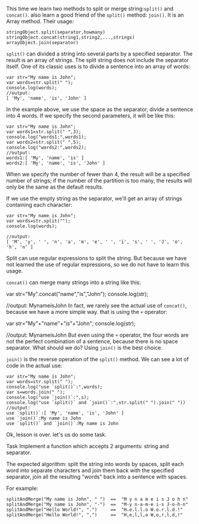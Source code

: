 This time we learn two methods to split or merge string:`split()` and `concat()`. also learn a good friend of the `split()` method: `join()`. It is an Array method. Their usage:
```
stringObject.split(separator,howmany)
stringObject.concat(string1,string2,...,stringx)
arrayObject.join(separator)
```
`split()` can divided a string into several parts by a specified separator. The result is an array of strings. The split string does not include the separator itself. One of its classic uses is to divide a sentence into an array of words:

```
var str="My name is John";
var words=str.split(" ");
console.log(words);
//output:
[ 'My', 'name', 'is', 'John' ]
```
In the example above, we use the space as the separator, divide a sentence into 4 words. If we specify the second parameters, it will be like this:
```
var str="My name is John";
var words1=str.split(" ",3);
console.log("words1:",words1);
var words2=str.split(" ",5);
console.log("words2:",words2);
//output:
words1:[ 'My', 'name', 'is' ]
words2:[ 'My', 'name', 'is', 'John' ]
```
When we specify the number of fewer than 4, the result will be a specified number of strings; if the number of the partition is too many, the results will only be the same as the default results.

If we use the empty string as the separator, we'll get an array of strings containing each character:
```
var str="My name is John";
var words=str.split("");
console.log(words);

//output:
[ 'M', 'y', ' ', 'n', 'a', 'm', 'e', ' ', 'i', 's', ' ', 'J', 'o', 'h', 'n' ]
```
Split can use regular expressions to split the string. But because we have not learned the use of regular expressions, so we do not have to learn this usage.

`concat()` can merge many strings into a string like this:

var str="My".concat("name","is","John");
console.log(str);

//output:
MynameisJohn
In fact, we rarely see the actual use of `concat()`, because we have a more simple way. that is using the `+` operator:

var str="My"+"name"+"is"+"John";
console.log(str);

//output:
MynameisJohn
But even using the `+` operator, the four words are not the perfect combination of a sentence, because there is no space separator. What should we do? Using `join()` is the best choice.

`join()` is the reverse operation of the `split()` method. We can see a lot of code in the actual use:

```
var str="My name is John";
var words=str.split(" ");
console.log("use `split()`:",words);
var s=words.join(" ");
console.log("use `join()`:",s);
console.log("use `split()` and `join()`:",str.split(" ").join(" "))
//output:
use `split()`:[ 'My', 'name', 'is', 'John' ]
use `join()`:My name is John
use `split()` and `join()`:My name is John
```
Ok, lesson is over. let's us do some task.

Task
Implement a function which accepts 2 arguments: string and separator.

The expected algorithm: split the string into words by spaces, split each word into separate characters and join them back with the specified separator, join all the resulting "words" back into a sentence with spaces.

For example:
```
splitAndMerge("My name is John", " ")  ==  "M y n a m e i s J o h n"
splitAndMerge("My name is John", "-")  ==  "M-y n-a-m-e i-s J-o-h-n"
splitAndMerge("Hello World!", ".")     ==  "H.e.l.l.o W.o.r.l.d.!"
splitAndMerge("Hello World!", ",")     ==  "H,e,l,l,o W,o,r,l,d,!"
```